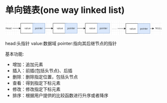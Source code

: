 # 单向链表(one way linked list)

![](./pic/20180213105826.png)

head:头指针
value:数据域
pointer:指向其后继节点的指针

基本功能:

*   增加：追加元素
*   插入：前插(包括头节点)、后插
*   删除：删除指定位置，包括头节点
*   查看：得到指定下标元素
*   修改：修改指定下标元素
*   排序：根据用户提供的比较函数进行升序或者降序